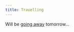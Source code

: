 ```yaml
---
title: Travelling
---
```


Will be [going away](http://www.wincent.com/a/news/archives/2006/08/wincent_away_fr.php) tomorrow...
